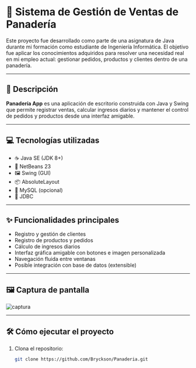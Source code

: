 # 🥖 Sistema de Gestión de Ventas de Panadería

Este proyecto fue desarrollado como parte de una asignatura de Java durante mi formación como estudiante de Ingeniería Informática. 
El objetivo fue aplicar los conocimientos adquiridos para resolver una necesidad real en mi empleo actual: gestionar pedidos, productos y clientes dentro de una panadería.

---

## 📌 Descripción

**Panadería App** es una aplicación de escritorio construida con Java y Swing que permite registrar ventas, calcular ingresos diarios y mantener el control de pedidos y productos desde una interfaz amigable.

---

## 💻 Tecnologías utilizadas

- ☕ Java SE (JDK 8+)
- 🧰 NetBeans 23
- 🖼️ Swing (GUI)
- 📦 AbsoluteLayout
- 🐬 MySQL (opcional)
- 🔗 JDBC

---

## ✨ Funcionalidades principales

- Registro y gestión de clientes
- Registro de productos y pedidos
- Cálculo de ingresos diarios
- Interfaz gráfica amigable con botones e imagen personalizada
- Navegación fluida entre ventanas
- Posible integración con base de datos (extensible)

---

## 🖼️ Captura de pantalla

![captura](img/pan.jpg)

---

## 🛠️ Cómo ejecutar el proyecto

1. Clona el repositorio:
   ```bash
   git clone https://github.com/Bryckson/Panaderia.git
